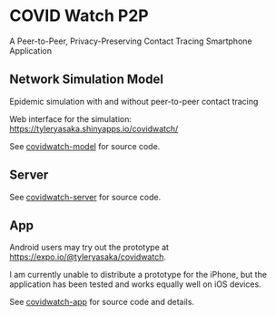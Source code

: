 # COVID Watch P2P
A Peer-to-Peer, Privacy-Preserving Contact Tracing Smartphone Application

## Network Simulation Model
Epidemic simulation with and without peer-to-peer contact tracing

Web interface for the simulation: https://tyleryasaka.shinyapps.io/covidwatch/

See [covidwatch-model](covidwatch-model) for source code.

## Server
See [covidwatch-server](covidwatch-server) for source code.

## App

Android users may try out the prototype at https://expo.io/@tyleryasaka/covidwatch.

I am currently unable to distribute a prototype for the iPhone, but the application has been tested and works equally well on iOS devices.

See [covidwatch-app](covidwatch-app) for source code and details.
